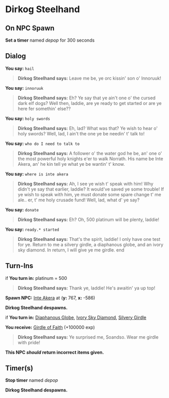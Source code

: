# Dirkog Steelhand
## On NPC Spawn

**Set a timer** named *depop* for 300 seconds
## Dialog

**You say:** `hail`



>**Dirkog Steelhand says:** Leave me be, ye orc kissin' son o' Innoruuk!

**You say:** `innoruuk`



>**Dirkog Steelhand says:** Eh? Ye say that ye ain't one o' the cursed dark elf dogs? Well then, laddie, are ye ready to get started or are ye here fer somethin' else??

**You say:** `holy swords`







>**Dirkog Steelhand says:** Eh, lad? What was that? Ye wish to hear o' holy swords? Well, lad, I ain't the one ye be needin' t' talk to!

**You say:** `who do I need to talk to`




>**Dirkog Steelhand says:** A follower o' the water god he be, an' one o' the most powerful holy knights e'er to walk Norrath. His name be Inte Akera, an' he kin tell ye what ye be wantin' t' know.

**You say:** `where is inte akera`





>**Dirkog Steelhand says:** Ah, I see ye wish t' speak with him! Why didn't ye say that earlier, laddie? It would've saved ye some trouble! If ye wish to speak with him, ye must donate some spare change t' me ale.. er, t' me holy crusade fund! Well, lad, what d' ye say?

**You say:** `donate`








>**Dirkog Steelhand says:** Eh? Oh, 500 platinum will be plenty, laddie!

**You say:** `ready.* started`





>**Dirkog Steelhand says:** That's the spirit, laddie!  I only have one test for ye.  Return to me a silvery girdle, a diaphanous globe, and an ivory sky diamond.  In return, I will give ye me girdle.
end

## Turn-Ins





if **You turn in:** platinum = 500


>**Dirkog Steelhand says:** Thank ye, laddie! He's awaitin' ya up top!


**Spawn NPC:**  [Inte Akera](/npc/71091) at (**y:** 767, **x:** -586)


**Dirkog Steelhand despawns.**

if **You turn in:** [Diaphanous Globe](/item/20943), [Ivory Sky Diamond](/item/20869), [Silvery Girdle](/item/20868)


 **You receive:**  [Girdle of Faith](/item/2716) (+100000 exp)


>**Dirkog Steelhand says:** Ye surprised me, Soandso. Wear me girdle with pride!

**This NPC *should* return incorrect items given.**

## Timer(s)

**Stop timer** named *depop*

**Dirkog Steelhand despawns.**




